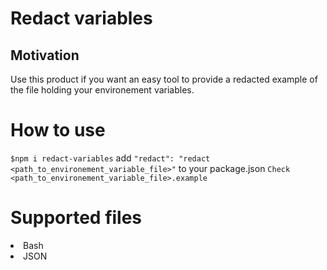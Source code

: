 # Redact variables

## Motivation
Use this product if you want an easy tool to provide a redacted example of the file holding your environement variables.

# How to use
`$npm i redact-variables`
add `"redact": "redact <path_to_environement_variable_file>"` to your package.json
`Check <path_to_environement_variable_file>.example`


# Supported files
<li>
Bash
</li>
<li>
JSON
</li>
